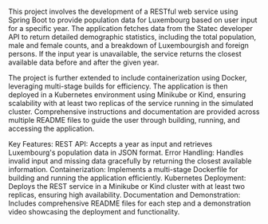 This project involves the development of a RESTful web service using Spring Boot to provide population data for Luxembourg based on user input for a specific year. The application fetches data from the Statec developer API to return detailed demographic statistics, including the total population, male and female counts, and a breakdown of Luxembourgish and foreign persons. If the input year is unavailable, the service returns the closest available data before and after the given year.

The project is further extended to include containerization using Docker, leveraging multi-stage builds for efficiency. The application is then deployed in a Kubernetes environment using Minikube or Kind, ensuring scalability with at least two replicas of the service running in the simulated cluster. Comprehensive instructions and documentation are provided across multiple README files to guide the user through building, running, and accessing the application.

Key Features:
REST API: Accepts a year as input and retrieves Luxembourg's population data in JSON format.
Error Handling: Handles invalid input and missing data gracefully by returning the closest available information.
Containerization: Implements a multi-stage Dockerfile for building and running the application efficiently.
Kubernetes Deployment: Deploys the REST service in a Minikube or Kind cluster with at least two replicas, ensuring high availability.
Documentation and Demonstration: Includes comprehensive README files for each step and a demonstration video showcasing the deployment and functionality.
